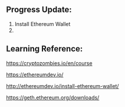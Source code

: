 ## Progress Update:

1. Install Ethereum Wallet
2. 

## Learning Reference: 

https://cryptozombies.io/en/course

https://ethereumdev.io/

http://ethereumdev.io/install-ethereum-wallet/

https://geth.ethereum.org/downloads/

